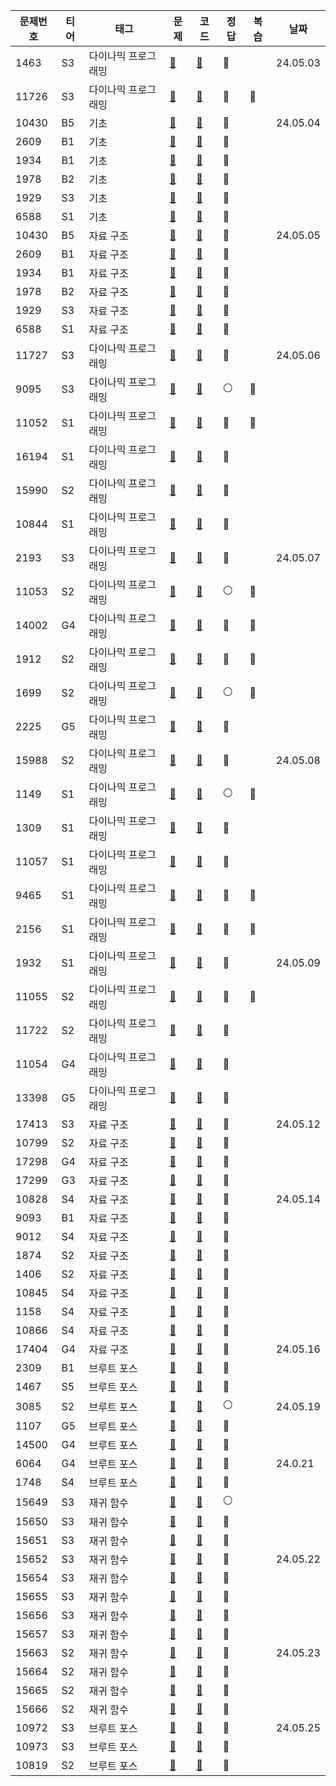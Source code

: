 | 문제번호  | 티어 | 태그         |문제| 코드                                                                                           |정답|복습| 날짜       |
|-------|----|------------|---|----------------------------------------------------------------------------------------------|---|--|----------|
| 1463  | S3 | 다이나믹 프로그래밍 |[📄](https://www.acmicpc.net/problem/1463)| [🔑](https://github.com/Dohynghyng/algorithm-study/blob/main/Dynamic%20Programming/1463.py)  |🔵|| 24.05.03 |
| 11726 | S3 | 다이나믹 프로그래밍 |[📄](https://www.acmicpc.net/problem/11726)| [🔑](https://github.com/Dohynghyng/algorithm-study/blob/main/Dynamic%20Programming/11726.py) |🔴|🔵|          |
|10430|B5| 기초         |[📄](https://www.acmicpc.net/problem/10430)|[🔑](https://github.com/Dohynghyng/algorithm-study/blob/main/Basic/10430.py)|🔵|| 24.05.04 |
|2609|B1| 기초      |[📄](https://www.acmicpc.net/problem/2609)|[🔑](https://github.com/Dohynghyng/algorithm-study/blob/main/Basic/2609.py)|🔵||          |
|1934|B1| 기초      |[📄](https://www.acmicpc.net/problem/1934)|[🔑](https://github.com/Dohynghyng/algorithm-study/blob/main/Basic/1934.py)|🔵||          |
|1978|B2| 기초      |[📄](https://www.acmicpc.net/problem/1978)|[🔑](https://github.com/Dohynghyng/algorithm-study/blob/main/Basic/1978.py)|🔵||          |
|1929|S3| 기초      |[📄](https://www.acmicpc.net/problem/1929)|[🔑](https://github.com/Dohynghyng/algorithm-study/blob/main/Basic/1929.py)|🔵||          |
|6588|S1| 기초      |[📄](https://www.acmicpc.net/problem/6588)|[🔑](https://github.com/Dohynghyng/algorithm-study/blob/main/Basic/6588.py)|🔵||          |
|10430|B5| 자료 구조      |[📄](https://www.acmicpc.net/problem/10430)|[🔑](https://github.com/Dohynghyng/algorithm-study/blob/main/Basic/10430.py)|🔵|| 24.05.05 |
|2609|B1| 자료 구조      |[📄](https://www.acmicpc.net/problem/2609)|[🔑](https://github.com/Dohynghyng/algorithm-study/blob/main/Basic/2609.py)|🔵||          |
|1934|B1| 자료 구조      |[📄](https://www.acmicpc.net/problem/1934)|[🔑](https://github.com/Dohynghyng/algorithm-study/blob/main/Basic/1934.py)|🔵||          |
|1978|B2| 자료 구조      |[📄](https://www.acmicpc.net/problem/1978)|[🔑](https://github.com/Dohynghyng/algorithm-study/blob/main/Basic/1978.py)|🔵||          |
|1929|S3| 자료 구조      |[📄](https://www.acmicpc.net/problem/1929)|[🔑](https://github.com/Dohynghyng/algorithm-study/blob/main/Basic/1929.py)|🔵||          |
|6588|S1| 자료 구조      |[📄](https://www.acmicpc.net/problem/6588)|[🔑](https://github.com/Dohynghyng/algorithm-study/blob/main/Basic/6588.py)|🔵||          |
| 11727 | S3 | 다이나믹 프로그래밍 |[📄](https://www.acmicpc.net/problem/11727)| [🔑](https://github.com/Dohynghyng/algorithm-study/blob/main/Dynamic%20Programming/11727.py) |🔵|| 24.05.06 |
| 9095  | S3 | 다이나믹 프로그래밍 |[📄](https://www.acmicpc.net/problem/9095)| [🔑](https://github.com/Dohynghyng/algorithm-study/blob/main/Dynamic%20Programming/9095.py)  |⚪|🔵|          |
| 11052 | S1 | 다이나믹 프로그래밍 |[📄](https://www.acmicpc.net/problem/11052)| [🔑](https://github.com/Dohynghyng/algorithm-study/blob/main/Dynamic%20Programming/11052.py) |🔴|🔵|          |
| 16194 | S1 | 다이나믹 프로그래밍 |[📄](https://www.acmicpc.net/problem/16194)| [🔑](https://github.com/Dohynghyng/algorithm-study/blob/main/Dynamic%20Programming/16194.py) |🔵||          |
| 15990 | S2 | 다이나믹 프로그래밍 |[📄](https://www.acmicpc.net/problem/15990)| [🔑](https://github.com/Dohynghyng/algorithm-study/blob/main/Dynamic%20Programming/15990.py) |🔵||          |
| 10844 | S1 | 다이나믹 프로그래밍 |[📄](https://www.acmicpc.net/problem/10844)| [🔑](https://github.com/Dohynghyng/algorithm-study/blob/main/Dynamic%20Programming/10844.py) |🔵||          |
| 2193  | S3 | 다이나믹 프로그래밍 |[📄](https://www.acmicpc.net/problem/2193)| [🔑](https://github.com/Dohynghyng/algorithm-study/blob/main/Dynamic%20Programming/2193.py)  |🔵|| 24.05.07 |
| 11053 | S2 | 다이나믹 프로그래밍 |[📄](https://www.acmicpc.net/problem/11053)| [🔑](https://github.com/Dohynghyng/algorithm-study/blob/main/Dynamic%20Programming/11053.py) |⚪|🔵|          |
| 14002 | G4 | 다이나믹 프로그래밍 |[📄](https://www.acmicpc.net/problem/14002)| [🔑](https://github.com/Dohynghyng/algorithm-study/blob/main/Dynamic%20Programming/14002.py) |🔴|🔵|          |
| 1912  | S2 | 다이나믹 프로그래밍 |[📄](https://www.acmicpc.net/problem/1912)| [🔑](https://github.com/Dohynghyng/algorithm-study/blob/main/Dynamic%20Programming/1912.py)  |🔴|🔵|          |
| 1699  | S2 | 다이나믹 프로그래밍 |[📄](https://www.acmicpc.net/problem/1699)| [🔑](https://github.com/Dohynghyng/algorithm-study/blob/main/Dynamic%20Programming/1699.py)  |⚪|🔵|          |
| 2225  | G5 | 다이나믹 프로그래밍 |[📄](https://www.acmicpc.net/problem/2225)| [🔑](https://github.com/Dohynghyng/algorithm-study/blob/main/Dynamic%20Programming/2225.py)  |🔵||          |
| 15988 | S2 | 다이나믹 프로그래밍 |[📄](https://www.acmicpc.net/problem/15988)| [🔑](https://github.com/Dohynghyng/algorithm-study/blob/main/Dynamic%20Programming/15988.py) |🔵|| 24.05.08 |
| 1149  | S1 | 다이나믹 프로그래밍 |[📄](https://www.acmicpc.net/problem/1149)| [🔑](https://github.com/Dohynghyng/algorithm-study/blob/main/Dynamic%20Programming/1149.py)  |⚪|🔵|          |
| 1309  | S1 | 다이나믹 프로그래밍 |[📄](https://www.acmicpc.net/problem/1309)| [🔑](https://github.com/Dohynghyng/algorithm-study/blob/main/Dynamic%20Programming/1309.py)  |🔵||          |
| 11057 | S1 | 다이나믹 프로그래밍 |[📄](https://www.acmicpc.net/problem/11057)| [🔑](https://github.com/Dohynghyng/algorithm-study/blob/main/Dynamic%20Programming/11057.py) |🔵||          |
| 9465  | S1 | 다이나믹 프로그래밍 |[📄](https://www.acmicpc.net/problem/9465)| [🔑](https://github.com/Dohynghyng/algorithm-study/blob/main/Dynamic%20Programming/9465.py)  |🔴|🔵|          |
| 2156  | S1 | 다이나믹 프로그래밍 |[📄](https://www.acmicpc.net/problem/2156)| [🔑](https://github.com/Dohynghyng/algorithm-study/blob/main/Dynamic%20Programming/2156.py)  |🔴|🔵|          |
| 1932  | S1 | 다이나믹 프로그래밍 |[📄](https://www.acmicpc.net/problem/1932)| [🔑](https://github.com/Dohynghyng/algorithm-study/blob/main/Dynamic%20Programming/1932.py)  |🔵|| 24.05.09 |
| 11055 | S2 | 다이나믹 프로그래밍 |[📄](https://www.acmicpc.net/problem/11055)| [🔑](https://github.com/Dohynghyng/algorithm-study/blob/main/Dynamic%20Programming/11055.py) |🔴|🔵|          |
| 11722 | S2 | 다이나믹 프로그래밍 |[📄](https://www.acmicpc.net/problem/11722)| [🔑](https://github.com/Dohynghyng/algorithm-study/blob/main/Dynamic%20Programming/11722.py) |🔵||          |
| 11054 | G4 | 다이나믹 프로그래밍 |[📄](https://www.acmicpc.net/problem/11054)| [🔑](https://github.com/Dohynghyng/algorithm-study/blob/main/Dynamic%20Programming/11054.py) |🔵||          |
| 13398 | G5 | 다이나믹 프로그래밍 |[📄](https://www.acmicpc.net/problem/13398)| [🔑](https://github.com/Dohynghyng/algorithm-study/blob/main/Dynamic%20Programming/13398.py) |🔵||          |
| 17413  | S3 | 자료 구조      |[📄](https://www.acmicpc.net/problem/17413)| [🔑](https://github.com/Dohynghyng/algorithm-study/blob/main/Data%20Structure/17413.py)       |🔵|| 24.05.12 |
| 10799  | S2 | 자료 구조      |[📄](https://www.acmicpc.net/problem/10799)| [🔑](https://github.com/Dohynghyng/algorithm-study/blob/main/Data%20Structure/10799.py)       |🔵||          |
| 17298  | G4 | 자료 구조      |[📄](https://www.acmicpc.net/problem/17298)| [🔑](https://github.com/Dohynghyng/algorithm-study/blob/main/Data%20Structure/17298.py)       |🔵||          |
| 17299  | G3 | 자료 구조      |[📄](https://www.acmicpc.net/problem/17299)| [🔑](https://github.com/Dohynghyng/algorithm-study/blob/main/Data%20Structure/17299.py)       |🔵||          |
| 10828 | S4 | 자료 구조      |[📄](https://www.acmicpc.net/problem/10828)| [🔑](https://github.com/Dohynghyng/algorithm-study/blob/main/Data%20Structure/10828.py)      |🔵|| 24.05.14 |
| 9093  | B1 | 자료 구조      |[📄](https://www.acmicpc.net/problem/9093)| [🔑](https://github.com/Dohynghyng/algorithm-study/blob/main/Data%20Structure/9093.py)       |🔵||          |
| 9012  | S4 | 자료 구조      |[📄](https://www.acmicpc.net/problem/9012)| [🔑](https://github.com/Dohynghyng/algorithm-study/blob/main/Data%20Structure/9012.py)       |🔵||          |
| 1874  | S2 | 자료 구조      |[📄](https://www.acmicpc.net/problem/1874)| [🔑](https://github.com/Dohynghyng/algorithm-study/blob/main/Data%20Structure/1874.py)       |🔵||          |
|1406| S2 | 자료 구조      |[📄](https://www.acmicpc.net/problem/1406)| [🔑](https://github.com/Dohynghyng/algorithm-study/blob/main/Data%20Structure/1406.py)       |🔵||          |
|10845| S4 | 자료 구조      |[📄](https://www.acmicpc.net/problem/10845)| [🔑](https://github.com/Dohynghyng/algorithm-study/blob/main/Data%20Structure/10845.py)      |🔵||          |
|1158| S4 | 자료 구조      |[📄](https://www.acmicpc.net/problem/1158)| [🔑](https://github.com/Dohynghyng/algorithm-study/blob/main/Data%20Structure/1158.py)       |🔵||          |
|10866| S4 | 자료 구조      |[📄](https://www.acmicpc.net/problem/10866)| [🔑](https://github.com/Dohynghyng/algorithm-study/blob/main/Data%20Structure/10866.py)      |🔵||          |
|17404| G4 | 자료 구조      |[📄](https://www.acmicpc.net/problem/17404)| [🔑](https://github.com/Dohynghyng/algorithm-study/blob/main/Data%20Structure/17404.py)      |🔴|| 24.05.16 |
|2309| B1 | 브루트 포스     |[📄](https://www.acmicpc.net/problem/2309)| [🔑](https://github.com/Dohynghyng/algorithm-study/blob/main/Brute%20Force/2309.py)          |🔵||          |
|1467| S5 | 브루트 포스     |[📄](https://www.acmicpc.net/problem/1467)| [🔑](https://github.com/Dohynghyng/algorithm-study/blob/main/Brute%20Force/1467.py)          |🔵||          |
|3085| S2 | 브루트 포스     |[📄](https://www.acmicpc.net/problem/3085)| [🔑](https://github.com/Dohynghyng/algorithm-study/blob/main/Brute%20Force/3085.py)          |⚪|| 24.05.19 |
|1107| G5 | 브루트 포스     |[📄](https://www.acmicpc.net/problem/1107)| [🔑](https://github.com/Dohynghyng/algorithm-study/blob/main/Brute%20Force/1107.py)          |🔵||          |
|14500| G4 | 브루트 포스     |[📄](https://www.acmicpc.net/problem/14500)| [🔑](https://github.com/Dohynghyng/algorithm-study/blob/main/Brute%20Force/14500.py)         |🔵||          |
|6064| G4 | 브루트 포스     |[📄](https://www.acmicpc.net/problem/6064)| [🔑](https://github.com/Dohynghyng/algorithm-study/blob/main/Brute%20Force/6064.py)          |🔴|| 24.0.21  |
|1748| S4 | 브루트 포스     |[📄](https://www.acmicpc.net/problem/1748)| [🔑](https://github.com/Dohynghyng/algorithm-study/blob/main/Brute%20Force/1748.py)          |🔵||          |
|15649| S3 | 재귀 함수      |[📄](https://www.acmicpc.net/problem/15649)| [🔑](https://github.com/Dohynghyng/algorithm-study/blob/main/Recursive/15649.py)             |⚪||          |
|15650| S3 | 재귀 함수      |[📄](https://www.acmicpc.net/problem/15650)|[🔑](https://github.com/Dohynghyng/algorithm-study/blob/main/Recursive/15650.py)|🔵||          |
|15651| S3 | 재귀 함수      |[📄](https://www.acmicpc.net/problem/15651)|[🔑](https://github.com/Dohynghyng/algorithm-study/blob/main/Recursive/15651.py)|🔵||          |
|15652| S3 | 재귀 함수      |[📄](https://www.acmicpc.net/problem/15652)|[🔑](https://github.com/Dohynghyng/algorithm-study/blob/main/Recursive/15652.py)|🔵|| 24.05.22 |
|15654| S3 | 재귀 함수      |[📄](https://www.acmicpc.net/problem/15654)|[🔑](https://github.com/Dohynghyng/algorithm-study/blob/main/Recursive/15654.py)|🔵||          |
|15655| S3 | 재귀 함수      |[📄](https://www.acmicpc.net/problem/15655)|[🔑](https://github.com/Dohynghyng/algorithm-study/blob/main/Recursive/15655.py)|🔵||          |
|15656| S3 | 재귀 함수      |[📄](https://www.acmicpc.net/problem/15656)|[🔑](https://github.com/Dohynghyng/algorithm-study/blob/main/Recursive/15656.py)|🔵||          |
|15657| S3 | 재귀 함수      |[📄](https://www.acmicpc.net/problem/15657)|[🔑](https://github.com/Dohynghyng/algorithm-study/blob/main/Recursive/15657.py)|🔵||          |
|15663| S2 | 재귀 함수      |[📄](https://www.acmicpc.net/problem/15663)|[🔑](https://github.com/Dohynghyng/algorithm-study/blob/main/Recursive/15663.py)|🔴|| 24.05.23 |
|15664| S2 | 재귀 함수      |[📄](https://www.acmicpc.net/problem/15664)|[🔑](https://github.com/Dohynghyng/algorithm-study/blob/main/Recursive/15664.py)|🔵||          |
|15665| S2 | 재귀 함수      |[📄](https://www.acmicpc.net/problem/15665)|[🔑](https://github.com/Dohynghyng/algorithm-study/blob/main/Recursive/15665.py)|🔵||          |
|15666| S2 | 재귀 함수      |[📄](https://www.acmicpc.net/problem/15666)|[🔑](https://github.com/Dohynghyng/algorithm-study/blob/main/Recursive/15666.py)|🔵||          |
|10972|S3|브루트 포스|[📄](https://www.acmicpc.net/problem/10972)|[🔑](https://github.com/Dohynghyng/algorithm-study/blob/main/Brute%20Force/10972.py)|🔴|| 24.05.25 |
|10973|S3|브루트 포스|[📄](https://www.acmicpc.net/problem/10973)|[🔑](https://github.com/Dohynghyng/algorithm-study/blob/main/Brute%20Force/10973.py)|🔵||  |
|10819|S2|브루트 포스|[📄](https://www.acmicpc.net/problem/10819)|[🔑](https://github.com/Dohynghyng/algorithm-study/blob/main/Brute%20Force/10819.py)|🔵||  |







<!--
|10972|S3|브루트 포스|[📄](https://www.acmicpc.net/problem/10972)|[🔑](https://github.com/Dohynghyng/algorithm-study/blob/main/Brute%20Force/10972.py)|🔵|| 24.05.25 |
🔵⚪🔴



|10971|S2|브루트 포스|[📄](https://www.acmicpc.net/problem/10971)|[🔑](https://github.com/Dohynghyng/algorithm-study/blob/main/Brute%20Force/10971.py)|🔵||  |
-->

